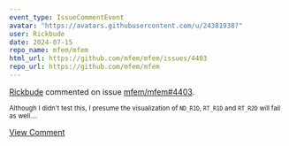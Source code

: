 ```yaml
---
event_type: IssueCommentEvent
avatar: "https://avatars.githubusercontent.com/u/24381938?"
user: Rickbude
date: 2024-07-15
repo_name: mfem/mfem
html_url: https://github.com/mfem/mfem/issues/4403
repo_url: https://github.com/mfem/mfem
---
```


<a href='https://github.com/Rickbude' target='_blank'>Rickbude</a> commented on issue <a href='https://github.com/mfem/mfem/issues/4403' target='_blank'>mfem/mfem#4403</a>.

<small>Although I didn't test this, I presume the visualization of `ND_R1D`, `RT_R1D` and `RT_R2D` will fail as well....</small>

<a href='https://github.com/mfem/mfem/issues/4403' target='_blank'>View Comment</a>